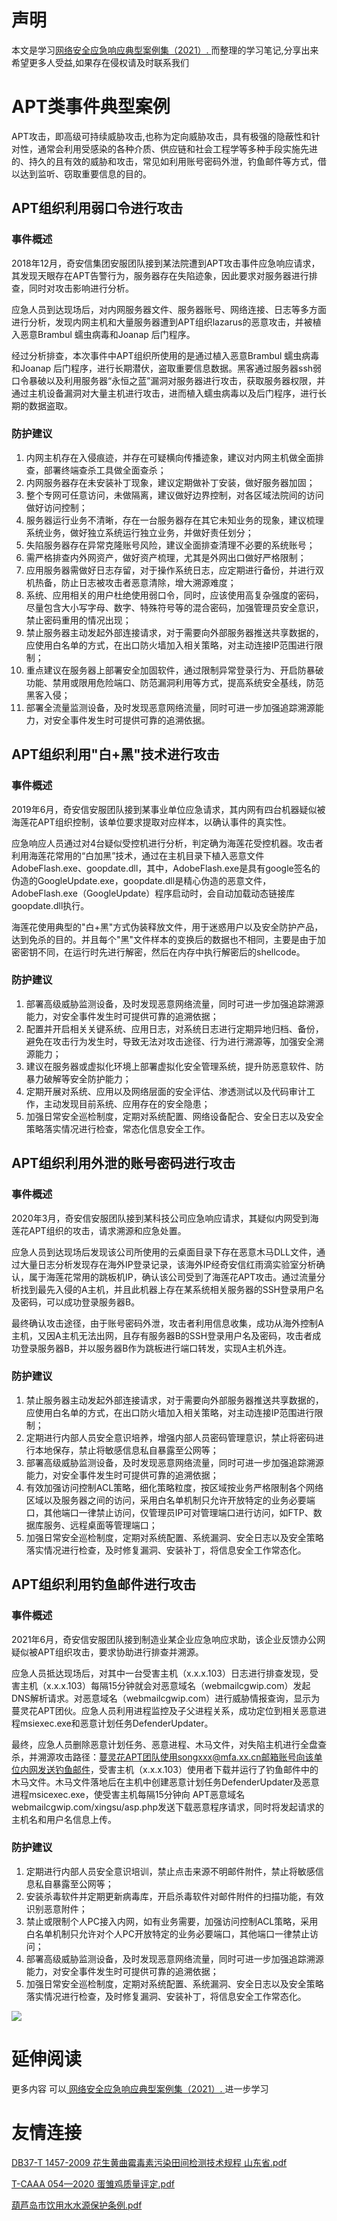 # 声明 
本文是学习[网络安全应急响应典型案例集（2021）. ](https://siduwenku.com/view/55061?f=new_2023)而整理的学习笔记,分享出来希望更多人受益,如果存在侵权请及时联系我们
# APT类事件典型案例  
  
APT攻击，即高级可持续威胁攻击,也称为定向威胁攻击，具有极强的隐蔽性和针对性，通常会利用受感染的各种介质、供应链和社会工程学等多种手段实施先进的、持久的且有效的威胁和攻击，常见如利用账号密码外泄，钓鱼邮件等方式，借以达到监听、窃取重要信息的目的。  
  
## APT组织利用弱口令进行攻击  
  
### 事件概述  
  
2018年12月，奇安信集团安服团队接到某法院遭到APT攻击事件应急响应请求，其发现天眼存在APT告警行为，服务器存在失陷迹象，因此要求对服务器进行排查，同时对攻击影响进行分析。  
  
应急人员到达现场后，对内网服务器文件、服务器账号、网络连接、日志等多方面进行分析，发现内网主机和大量服务器遭到APT组织lazarus的恶意攻击，并被植入恶意Brambul 蠕虫病毒和Joanap 后门程序。  
  
经过分析排查，本次事件中APT组织所使用的是通过植入恶意Brambul 蠕虫病毒和Joanap 后门程序，进行长期潜伏，盗取重要信息数据。黑客通过服务器ssh弱口令暴破以及利用服务器“永恒之蓝”漏洞对服务器进行攻击，获取服务器权限，并通过主机设备漏洞对大量主机进行攻击，进而植入蠕虫病毒以及后门程序，进行长期的数据盗取。  
  
### 防护建议  
  
1.  内网主机存在入侵痕迹，并存在可疑横向传播迹象，建议对内网主机做全面排查，部署终端查杀工具做全面查杀；  
1.  内网服务器存在未安装补丁现象，建议定期做补丁安装，做好服务器加固；  
2.  整个专网可任意访问，未做隔离，建议做好边界控制，对各区域法院间的访问做好访问控制；  
3.  服务器运行业务不清晰，存在一台服务器存在其它未知业务的现象，建议梳理系统业务，做好独立系统运行独立业务，并做好责任划分；  
4.  失陷服务器存在异常克隆账号风险，建议全面排查清理不必要的系统账号；  
5.  需严格排查内外网资产，做好资产梳理，尤其是外网出口做好严格限制；  
6.  应用服务器需做好日志存留，对于操作系统日志，应定期进行备份，并进行双机热备，防止日志被攻击者恶意清除，增大溯源难度；  
7.  系统、应用相关的用户杜绝使用弱口令，同时，应该使用高复杂强度的密码，尽量包含大小写字母、数字、特殊符号等的混合密码，加强管理员安全意识，禁止密码重用的情况出现；  
8.  禁止服务器主动发起外部连接请求，对于需要向外部服务器推送共享数据的，应使用白名单的方式，在出口防火墙加入相关策略，对主动连接IP范围进行限制；  
9.  重点建议在服务器上部署安全加固软件，通过限制异常登录行为、开启防暴破功能、禁用或限用危险端口、防范漏洞利用等方式，提高系统安全基线，防范黑客入侵；  
10. 部署全流量监测设备，及时发现恶意网络流量，同时可进一步加强追踪溯源能力，对安全事件发生时可提供可靠的追溯依据。  
  
## APT组织利用"白+黑"技术进行攻击  
  
### 事件概述  
  
2019年6月，奇安信安服团队接到某事业单位应急请求，其内网有四台机器疑似被海莲花APT组织控制，该单位要求提取对应样本，以确认事件的真实性。  
  
应急响应人员通过对4台疑似受控机进行分析，判定确为海莲花受控机器。攻击者利用海莲花常用的“白加黑”技术，通过在主机目录下植入恶意文件AdobeFlash.exe、goopdate.dll，其中，AdobeFlash.exe是具有google签名的伪造的GoogleUpdate.exe，goopdate.dll是精心伪造的恶意文件，AdobeFlash.exe（GoogleUpdate）程序启动时，会自动加载动态链接库goopdate.dll执行。  
  
海莲花使用典型的"白+黑"方式伪装释放文件，用于迷惑用户以及安全防护产品，达到免杀的目的。并且每个"黑"文件样本的变换后的数据也不相同，主要是由于加密密钥不同，在运行时先进行解密，然后在内存中执行解密后的shellcode。  
  
### 防护建议  
  
1.  部署高级威胁监测设备，及时发现恶意网络流量，同时可进一步加强追踪溯源能力，对安全事件发生时可提供可靠的追溯依据；  
1.  配置并开启相关关键系统、应用日志，对系统日志进行定期异地归档、备份，避免在攻击行为发生时，导致无法对攻击途径、行为进行溯源等，加强安全溯源能力；  
2.  建议在服务器或虚拟化环境上部署虚拟化安全管理系统，提升防恶意软件、防暴力破解等安全防护能力；  
3.  定期开展对系统、应用以及网络层面的安全评估、渗透测试以及代码审计工作，主动发现目前系统、应用存在的安全隐患；  
4.  加强日常安全巡检制度，定期对系统配置、网络设备配合、安全日志以及安全策略落实情况进行检查，常态化信息安全工作。  
  
## APT组织利用外泄的账号密码进行攻击  
  
### 事件概述  
  
2020年3月，奇安信安服团队接到某科技公司应急响应请求，其疑似内网受到海莲花APT组织的攻击，请求溯源和应急处置。  
  
应急人员到达现场后发现该公司所使用的云桌面目录下存在恶意木马DLL文件，通过大量日志分析发现存在海外IP登录记录，该海外IP经奇安信红雨滴实验室分析确认，属于海莲花常用的跳板机IP，确认该公司受到了海莲花APT攻击。通过流量分析找到最先入侵的A主机，并且此机器上存在某系统相关服务器的SSH登录用户名及密码，可以成功登录服务器B。  
  
最终确认攻击途径，由于账号密码外泄，攻击者利用信息收集，成功从海外控制A主机，又因A主机无法出网，且存有服务器B的SSH登录用户名及密码，攻击者成功登录服务器B，并以服务器B作为跳板进行端口转发，实现A主机外连。  
  
### 防护建议  
  
1.  禁止服务器主动发起外部连接请求，对于需要向外部服务器推送共享数据的，应使用白名单的方式，在出口防火墙加入相关策略，对主动连接IP范围进行限制；  
1.  定期进行内部人员安全意识培养，增强内部人员密码管理意识，禁止将密码进行本地保存，禁止将敏感信息私自暴露至公网等；  
2.  部署高级威胁监测设备，及时发现恶意网络流量，同时可进一步加强追踪溯源能力，对安全事件发生时可提供可靠的追溯依据；  
3.  有效加强访问控制ACL策略，细化策略粒度，按区域按业务严格限制各个网络区域以及服务器之间的访问，采用白名单机制只允许开放特定的业务必要端口，其他端口一律禁止访问，仅管理员IP可对管理端口进行访问，如FTP、数据库服务、远程桌面等管理端口；  
4.  加强日常安全巡检制度，定期对系统配置、系统漏洞、安全日志以及安全策略落实情况进行检查，及时修复漏洞、安装补丁，将信息安全工作常态化。  
  
## APT组织利用钓鱼邮件进行攻击  
  
### 事件概述  
  
2021年6月，奇安信安服团队接到制造业某企业应急响应求助，该企业反馈办公网疑似被APT组织攻击，要求协助进行排查并溯源。  
  
应急人员抵达现场后，对其中一台受害主机（x.x.x.103）日志进行排查发现，受害主机（x.x.x.103）每隔15分钟就会对恶意域名（webmailcgwip.com）发起DNS解析请求。对恶意域名（webmailcgwip.com）进行威胁情报查询，显示为蔓灵花APT团伙。应急人员利用进程监控及子父进程关系，成功定位到相关恶意进程msiexec.exe和恶意计划任务DefenderUpdater。  
  
最终，应急人员删除恶意计划任务、恶意进程、木马文件，对失陷主机进行全盘查杀，并溯源攻击路径：蔓灵花APT团队使用songxxx@mfa.xx.cn邮箱账号向该单位内网发送钓鱼邮件，受害主机（x.x.x.103）使用者下载并运行了钓鱼邮件中的木马文件。木马文件落地后在主机中创建恶意计划任务DefenderUpdater及恶意进程msicexec.exe，使受害主机每隔15分钟向 APT恶意域名webmailcgwip.com/xingsu/asp.php发送下载恶意程序请求，同时将发起请求的主机名和用户名信息上传。  
  
### 防护建议  
  
1.  定期进行内部人员安全意识培训，禁止点击来源不明邮件附件，禁止将敏感信息私自暴露至公网等；  
1.  安装杀毒软件并定期更新病毒库，开启杀毒软件对邮件附件的扫描功能，有效识别恶意附件；  
2.  禁止或限制个人PC接入内网，如有业务需要，加强访问控制ACL策略，采用白名单机制只允许对个人PC开放特定的业务必要端口，其他端口一律禁止访问；  
3.  部署高级威胁监测设备，及时发现恶意网络流量，同时可进一步加强追踪溯源能力，对安全事件发生时可提供可靠的追溯依据；  
4.  加强日常安全巡检制度，定期对系统配置、系统漏洞、安全日志以及安全策略落实情况进行检查，及时修复漏洞、安装补丁，将信息安全工作常态化。  
  

![](http://public.host.github5.com/media/fengmian.png)
# 延伸阅读 
 更多内容 可以[ 网络安全应急响应典型案例集（2021）. ](https://siduwenku.com/view/55061?f=2023)进一步学习

# 友情连接
[DB37-T 1457-2009 花生黄曲霉毒素污染田间检测技术规程 山东省.pdf](http://github5.com/view/51489?f=new)

[T-CAAA 054—2020 蛋雏鸡质量评定.pdf](http://github5.com/view/65704?f=new)

[葫芦岛市饮用水水源保护条例.pdf](http://github5.com/view/80304?f=new)
